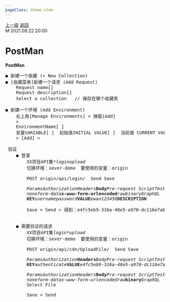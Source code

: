 ```yaml
---
pageClass: theme-item
---
```

<div class="extend-header">
    <div class="info">
        <div class="record">
            <a class="back" href="./">上一级</a>
            <a class="back" href="./">返回</a>
        </div>        
        <div class="mini">
            <span>M 2021.08.22 20:00</span>
        </div>
    </div>
    <div class="content"></div>
</div>
<div class="content-header">
<h1>PostMan</h1><strong>PostMan</strong>
</div>
<div class="static-content">


<pre class="code-block">
<span>● 新建一个收藏 (+ New Collection)</span>
<span>● [收藏菜单]新建一个请求 (Add Request)</span>
    Request name[]
    Request description[]
    Select a collection  <span class="comment"> // 保存在哪个收藏夹</span>

<span>● 新建一个环境 (Add Environment)</span>
    右上角[Manage Environments] &gt; 弹窗[Add] 
    &gt; 
    EnvironmentName[ ] 
    变量VARIABLE[ ]  初始值INITIAL VALUE[ ]  当前值 CURRENT VALUE[ ]
    &gt; [Add] &gt; 

<span class="h1 bgc3 cf"> 验证 </span>
    <span>● 登录 </span><div class="form-elements">        <span class="list"><span class="list-item"><span class="item-title">XX项目API集</span><span class="sub-box"><i>*login</i><i>upload</i></span></span></span>
        切换环境：<span class="drop-down">sever-demo</span>  要使用的变量：origin

        <span class="drop-down">POST</span> <span class="input"><img :src="$withBase('/images/db-brace-left.jpg')">origin<img :src="$withBase('/images/db-brace-right.jpg')">/api/login/</span>  <span class="button">Send</span> <span class="button">Save</span>
        
        <span class="tab"><i>Params</i><i>Authorization</i><i>Headers</i><strong>Body</strong><i>Pre-request Script</i><i>Tests</i><i>Settings</i></span>
        <span class="radio"><i>none</i><i>form-data</i><strong>x-www-form-urlencoded</strong><i>raw</i><i>binary</i><i>GraphQL</i><i></i><i></i><i></i><i></i></span>
        <span class="table"><span class="col"><strong>KEY</strong><i>username</i><i>password</i></span><span class="col"><strong>VALUE</strong><i>ewan</i><i>123456</i></span><span class="col"><strong>DESCRIPTION</strong><i></i><i></i></span></span>

        <span class="button active">Save</span> &gt; <span class="button active">Send</span> &gt; 得到：e4fc5eb9-316a-48e5-a970-dc116e7ab897</div>
    
    <span>● 需要验证的请求</span><div class="form-elements">        <span class="list"><span class="list-item"><span class="item-title">XX项目API集</span><span class="sub-box"><i>login</i><i>*upload</i></span></span></span>
        切换环境：<span class="drop-down">sever-demo</span>  要使用的变量：origin

        <span class="drop-down">POST</span> <span class="input"><img :src="$withBase('/images/db-brace-left.jpg')">origin<img :src="$withBase('/images/db-brace-right.jpg')">/api/cdn/UploadFile/</span>  <span class="button">Send</span> <span class="button">Save</span>

        <span class="tab"><i>Params</i><i>Authorization</i><strong>Headers</strong><i>Body</i><i>Pre-request Script</i><i>Tests</i><i>Settings</i><i></i><i></i><i></i><i></i><i></i><i> </i></span>
        <span class="table"><span class="col"><strong>KEY</strong><i>authenticate</i></span><span class="col"><strong>VALUE</strong><i>e4fc5eb9-316a-48e5-a970-dc116e7ab897</i></span><span class="col"><strong>DESCRIPTION</strong><i></i></span></span>

        <span class="tab"><i>Params</i><i>Authorization</i><i>Headers</i><strong>Body</strong><i>Pre-request Script</i><i>Tests</i><i>Settings</i></span>
        <span class="radio"><i>none</i><i>form-data</i><i>x-www-form-urlencoded</i><i>raw</i><strong>binary</strong><i>GraphQL </i></span>
        <span class="button active">Select File</span>

        <span class="button active">Save</span> &gt; <span class="button active">Send</span></div>
</pre>

</div>